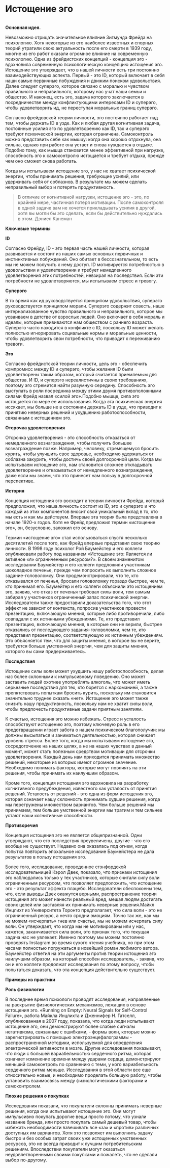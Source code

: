 # Истощение эго

<figure><img src=".gitbook/assets/image.png" alt=""><figcaption></figcaption></figure>

**Основная идея.**

&#x20;    Невозможно отрицать значительное влияние Зигмунда Фрейда на психологию. Хотя некоторые из его наиболее известных и спорных теорий утратили свою актуальность после его смерти в 1939 году, многие из его работ оказали огромное влияние на современную психологию. Одна из фрейдистских концепций - концепция эго - вдохновила современную психологическую концепцию истощения эго. Истощение эго утверждает, что в нашей личности есть три постоянно взаимодействующих аспекта. Первый - это ID, который включает в себя наши самые первичные побуждения и движим поиском удовольствия. Далее следует суперэго, которое связано с моралью и чувством правильного и неправильного, которому нас учат наши семьи и общество. И наконец, есть эго, задача которого заключается в посредничестве между конфликтующими интересами ID и суперэго, чтобы удовлетворить ид, не переступая моральных границ суперэго.

Согласно фрейдовской теории личности, эго постоянно работает над тем, чтобы держать ID в узде. Как и любая другая когнитивная задача, постоянные усилия эго по удовлетворению как ID, так и суперэго требуют психической энергии, которая ограничена. Самоконтроль можно представить себе как мышцу: когда она хорошо отдохнула, она сильна, однако при работе она устает и снова нуждается в отдыхе. Подобно тому, как мышца становится менее эффективной при нагрузке, способность эго к самоконтролю истощается и требует отдыха, прежде чем оно сможет снова работать.

Когда мы испытываем истощение эго, у нас не хватает психической энергии, чтобы принимать решения, требующие усилий, или удерживать себя от соблазнов. В результате мы можем сделать неправильный выбор и потерять продуктивность.

> В отличие от когнитивной нагрузки, истощение эго - это, по крайней мере, частичная потеря мотивации. После самоконтроля в одной задаче вам не хочется прикладывать усилия в другой, хотя вы могли бы это сделать, если бы действительно нуждались в этом. Дэниел Канеман



**Ключевые термины**

&#x20;   **ID**&#x20;

&#x20;   Согласно Фрейду, ID - это первая часть нашей личности, которая развивается и состоит из наших самых основных первичных и инстинктивных побуждений. Оно обитает в бессознательном, то есть мы не можем получить к нему доступ. ID мотивируется потребностью в удовольствии и удовлетворении и требует немедленного удовлетворения этих потребностей, невзирая на последствия. Если эти потребности не удовлетворяются, мы испытываем стресс и тревогу.

&#x20;    **Суперэго**

&#x20;    В то время как ид руководствуется принципом удовольствия, суперэго руководствуется принципом морали. Суперэго содержит совесть, наше интернализованное чувство правильного и неправильного, которое мы усваиваем в детстве от взрослых людей. Оно включает в себя мораль и идеалы, которые прививаются нам обществом с раннего возраста. Суперэго часто находится в конфликте с ID, поскольку ID может желать полностью игнорировать социальные нормы и моральные ценности, чтобы удовлетворить свои потребности, что приводит к переживанию тревоги.

&#x20;    **Эго**

&#x20;    Согласно фрейдистской теории личности, цель эго - обеспечить компромисс между ID и суперэго, чтобы желания ID были удовлетворены таким образом, который считается приемлемым для общества. И ID, и суперэго нереалистичны в своих требованиях, поэтому эго стремится найти разумную середину. Способность эго выступать в роли посредника между этими двумя противоположными силами Фрейд назвал «силой эго».Подобно мышце, сила эго истощается по мере ее использования. Когда эта психическая энергия иссякает, мы больше не в состоянии держать ID в узде, что приводит к принятию неверных решений и ухудшению работоспособности, связанным с истощением эго.

&#x20;    **Отсрочка удовлетворения**

&#x20;    Отсрочка удовлетворения - это способность отказаться от немедленного вознаграждения, чтобы получить большее вознаграждение позже. Например, человеку, стремящемуся бросить курить, чтобы улучшить свое здоровье, необходимо удержаться от соблазна закурить, чтобы достичь своей долгосрочной цели. Когда мы испытываем истощение эго, нам становится сложнее откладывать удовлетворение и отказываться от немедленного вознаграждения, даже если мы знаем, что это принесет нам пользу в долгосрочной перспективе.

**История**

&#x20;    Концепция истощения эго восходит к теории личности Фрейда, который предположил, что наша личность состоит из ID, эго и суперэго и что каждый из этих компонентов вносит свой уникальный вклад в то, кто мы есть и как мы действуем. Впервые эта теория была представлена в начале 1920-х годов. Хотя не Фрейд предложил термин «истощение эго», он, безусловно, заложил его основу.

Термин «истощение эго» стал использоваться спустя несколько десятилетий после того, как Фрейд впервые представил свою теорию личности. В 1998 году психолог Рой Баумейстер и его коллеги опубликовали работу под названием «Истощение эго: Является ли активное «я» ограниченным ресурсом?». В своем знаменитом исследовании Баумейстер и его коллеги предложили участникам шоколадное печенье, прежде чем попросить их выполнить сложное задание-головоломку. Они продемонстрировали, что те, кто отказывался от печенья, бросали головоломку гораздо быстрее, чем те, кто принимал его. Баумейтер и его коллеги объяснили это истощением эго, заявив, что отказ от печенья требовал силы воли, тем самым забирая у участников ограниченный запас психической энергии. Исследователи также предоставили доказательства того, что этот эффект не зависит от контекста, попросив участников провести презентацию, включающую мнения, которые либо противоречили, либо совпадали с их истинными убеждениями. Те, кто представил презентацию, включающую мнения, в которые они не верили, быстрее отказались от последующего задания-головоломки, чем те, кто представил презентацию, соответствующую их истинным убеждениям. Это объясняется тем, что для защиты мнения, в которое вы не верите, требуется больше умственной энергии, чем для защиты мнения, которого вы сами придерживаетесь.

**Последствия**&#x20;

&#x20;   Истощение силы воли может ухудшить нашу работоспособность, делая нас более склонными к импульсивному поведению. Оно может заставить людей охотнее употреблять алкоголь, что может иметь серьезные последствия для тех, кто борется с наркоманией, а также препятствовать попыткам бросить курить, поскольку им становится значительно труднее сказать «нет». Истощение эго может также снизить нашу продуктивность, поскольку нам не хватит силы воли, чтобы предпочесть продуктивные задачи приятным занятиям.

К счастью, истощения эго можно избежать. Стресс и усталость способствуют истощению эго, поэтому ключевую роль в его предотвращении играет забота о нашем психическом благополучии: мы должны высыпаться и заниматься деятельностью, которая снижает уровень стресса. Более того, когда мы испытываем истощение эго, сосредоточение на наших целях, а не на наших чувствах в данный момент, может стать полезным средством мотивации для отсрочки удовлетворения. Каждый день нам приходится принимать множество решений, некоторые из которых имеют огромное значение. Необходимо понимать факторы, которые могут повлиять на эти решения, чтобы принимать их наилучшим образом.

Кроме того, концепция истощения эго вдохновила на разработку когнитивного предубеждения, известного как усталость от принятия решений. Усталость от решений - это одна из форм истощения эго, которая означает нашу склонность принимать худшие решения, когда мы перегружены множеством вариантов. Чем больше решений мы принимаем, тем больше умственной энергии мы тратим и тем сильнее устают наши когнитивные способности.

**Противоречия**

&#x20;    Концепция истощения эго не является общепризнанной. Одни утверждают, что его последствия преувеличены, другие - что его вообще не существует. Недавно она оказалась под огнем, когда попытка повторить эпохальное исследование Баумейстера не дала результатов в пользу истощения эго.

Более того, исследование, проведенное стэнфордской исследовательницей Кэрол Двек, показало, что признаки истощения эго наблюдались только у тех участников, которые считали силу воли ограниченным ресурсом, что позволяет предположить, что истощение эго - это результат эффекта плацебо. Исследователи обеспокоены тем, что, если выводы Двек окажутся верными, распространение теории истощения эго может нанести реальный вред, мешая людям достигать своих целей или заставляя их принимать неверные решения.Майкл Инцлихт из Университета Торонто предполагает, что сила воли - это не ограниченный ресурс, а нечто сродни эмоциям. Точно так же, как мы не можем «исчерпать» гнев или счастье, мы не можем исчерпать силу воли. Он утверждает, что когда мы не мотивированы или у нас, кажется, заканчивается сила воли, это признак того, что текущая задача нас не увлекает. Именно поэтому мы можем постоянно проверять Instagram во время сухого чтения учебника, но при этом часами полностью погружаться в новейший роман любимого автора. Баумейстер ответил на эти аргументы против теории истощения эго наилучшим образом, на который способен исследователь, - заявив, что он и его коллеги продолжат исследования по этому вопросу, чтобы попытаться доказать, что эта концепция действительно существует.

**Примеры из практики**

&#x20;   **Роль физиологии**&#x20;

&#x20;   В последнее время психологи проводят исследования, направленные на раскрытие физиологических механизмов, лежащих в основе истощения эго. «Running on Empty: Neural Signals for Self-Control Failure», работа Майкла Инцлихта и Дженнифер Н. Гатселл, опубликованная в 2007 году, показала, что когда люди испытывают истощение эго, они демонстрируют более слабые сигналы негативизма, связанные с ошибками, - формы волн, которые можно зарегистрировать с помощью электроэнцефалограммы - распространенной методики, используемой для определения электрической активности в мозге. Другие исследования показывают, что люди с большей вариабельностью сердечного ритма, которая означает изменение времени между ударами сердца, демонстрируют меньший самоконтроль по сравнению с теми, у кого вариабельность сердечного ритма меньше. Исследования в этой области все еще относительно новые, и необходимо проделать большую работу, чтобы установить взаимосвязь между физиологическими факторами и самоконтролем.

&#x20;   **Плохие решения о покупках**

&#x20;   Исследования показали, что покупатели склонны принимать неверные решения, когда они испытывают истощение эго. Они могут импульсивно покупать дорогие вещи просто потому, что узнали название бренда, или просто покупать самый дешевый товар, чтобы избежать необходимости взвешивать все «за» и «против» различных доступных им вариантов. Хотя это позволяет им выполнить задачу быстро и без особых затрат своих уже истощенных умственных ресурсов, это не всегда приводит к лучшим потребительским решениям. Впоследствии покупатели могут оказаться неудовлетворенными своими покупками и пожалеть, что не сделали выбор по-другому.

